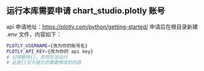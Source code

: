 ## 运行本库需要申请 chart_studio.plotly 账号
api 申请地址：https://plotly.com/python/getting-started/
申请后在根目录新建 .env 文件，内容如下：
```bash
PLOTLY_USERNAME={改为你的账号名}
PLOTLY_API_KEY={改为你的 api key}
# 记得删除{}，否则无法运行
# 此处{}仅为提示你需要修改的内容
```